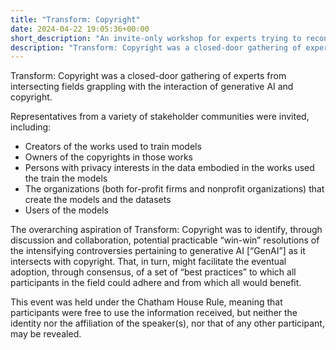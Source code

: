 ```yaml
---
title: "Transform: Copyright"
date: 2024-04-22 19:05:36+00:00
short_description: "An invite-only workshop for experts trying to reconcile the tensions between AI development and copyright."
description: "Transform: Copyright was a closed-door gathering of experts from intersecting fields grappling with the interaction of generative AI and copyright."
---
```


Transform: Copyright was a closed-door gathering of experts from intersecting fields grappling with the interaction of generative AI and copyright. 

Representatives from a variety of stakeholder communities were invited, including: 

- Creators of the works used to train models
- Owners of the copyrights in those works
- Persons with privacy interests in the data embodied in the works used
the train the models
- The organizations (both for-profit firms and nonprofit organizations) that
create the models and the datasets
- Users of the models

The overarching aspiration of Transform: Copyright was to
identify, through discussion and collaboration, potential
practicable “win-win” resolutions of the intensifying
controversies pertaining to generative AI [“GenAI”] as it
intersects with copyright. That, in turn, might facilitate the
eventual adoption, through consensus, of a set of “best
practices” to which all participants in the field could adhere
and from which all would benefit.

This event was held under the Chatham House Rule, meaning that participants were free to use the information received, but neither the identity nor the affiliation of the speaker(s), nor that of any other participant, may be revealed.

